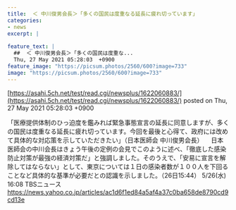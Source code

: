 ```yaml
---
title:  ＜ 中川俊男会長＞「多くの国民は度重なる延長に疲れ切っています」  
categories:
- news
excerpt: |
  
feature_text: |
  ##  ＜ 中川俊男会長＞「多くの国民は度重な...
  Thu, 27 May 2021 05:28:03  +0900
feature_image: "https://picsum.photos/2560/600?image=733"
image: "https://picsum.photos/2560/600?image=733"
---
```


[https://asahi.5ch.net/test/read.cgi/newsplus/1622060883/](https://asahi.5ch.net/test/read.cgi/newsplus/1622060883/)
posted on Thu, 27 May 2021 05:28:03  +0900

<!--more-->

「医療提供体制のひっ迫度を鑑みれば緊急事態宣言の延長に同意しますが、多くの国民は度重なる延長に疲れ切っています。今回を最後と心得て、政府には改めて具体的な対応策を示していただきたい」（日本医師会 中川俊男会長） 　日本医師会の中川会長はきょう午後の定例の会見でこのように述べ、「徹底した感染防止対策が最強の経済対策だ」と強調しました。そのうえで、「安易に宣言を解除してはならない」として、東京については１日の感染者数が１００人を下回ることなど具体的な基準が必要だとの認識を示しました。（26日15:44） 5/26(水) 16:08 TBSニュース https://news.yahoo.co.jp/articles/ac1d6f1ed84a5af4a37c0ba658de8790cd9cd13e

